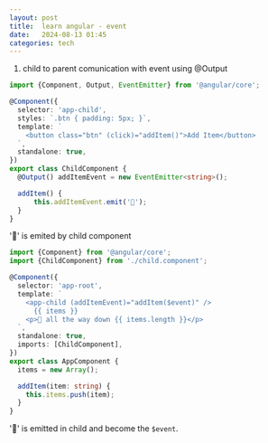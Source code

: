 ```yaml
---
layout: post
title:  learn angular - event
date:   2024-08-13 01:45
categories: tech 
---
```


1. child to parent comunication with event using @Output

```ts
import {Component, Output, EventEmitter} from '@angular/core';

@Component({
  selector: 'app-child',
  styles: `.btn { padding: 5px; }`,
  template: `
    <button class="btn" (click)="addItem()">Add Item</button>
  `,
  standalone: true,
})
export class ChildComponent {
  @Output() addItemEvent = new EventEmitter<string>();

  addItem() {
      this.addItemEvent.emit('🐢');
  }
}
```

'🐢' is emited by child component

```ts
import {Component} from '@angular/core';
import {ChildComponent} from './child.component';

@Component({
  selector: 'app-root',
  template: `
    <app-child (addItemEvent)="addItem($event)" />
      {{ items }}
    <p>🐢 all the way down {{ items.length }}</p>
  `,
  standalone: true,
  imports: [ChildComponent],
})
export class AppComponent {
  items = new Array();

  addItem(item: string) {
    this.items.push(item);
  }
}
```

'🐢' is emitted in child and become the `$event`.
